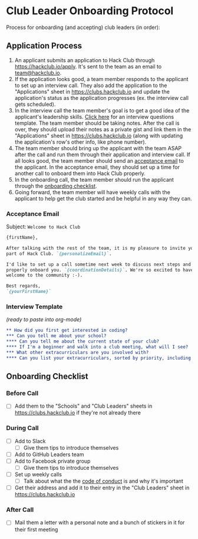 # Club Leader Onboarding Protocol

Process for onboarding (and accepting) club leaders (in order):

## Application Process

1. An applicant submits an application to Hack Club through
   https://hackclub.io/apply. It's sent to the team as an email to
   team@hackclub.io.
2. If the application looks good, a team member responds to the applicant to set
   up an interview call. They also add the application to the "Applications"
   sheet in https://clubs.hackclub.io and update the application's status as the
   application progresses (ex. the interview call gets scheduled).
3. In the interview call the team member's goal is to get a good idea of the
   applicant's leadership skills. [Click here](#interview-template) for an
   interview questions template. The team member should be taking notes. After
   the call is over, they should upload their notes as a private gist and link
   them in the "Applications" sheet in https://clubs.hackclub.io (along with
   updating the application's row's other info, like phone number).
4. The team member should bring up the applicant with the team ASAP after the
   call and run them through their application and interview call. If all looks
   good, the team member should send an [acceptance email](#acceptance-email) to
   the applicant. In the acceptance email, they should set up a time for another
   call to onboard them into Hack Club properly.
5. In the onboarding call, the team member should run the applicant through the
   [onboarding checklist](#onboarding-checklist).
6. Going forward, the team member will have weekly calls with the applicant to
   help get the club started and be helpful in any way they can.

### Acceptance Email

Subject: `Welcome to Hack Club`

```md
{firstName},

After talking with the rest of the team, it is my pleasure to invite you to be a
part of Hack Club. `{personalizeEmail}`.

I'd like to set up a call sometime next week to discuss next steps and to
properly onboard you. `{coordinationDetails}`. We're so excited to have you. And
welcome to the community :-).

Best regards,  
`{yourFirstName}`
```

### Interview Template

_(ready to paste into org-mode)_

```org
** How did you first get interested in coding?
*** Can you tell me about your school?
**** Can you tell me about the current state of your club?
**** If I'm a beginner and walk into a club meeting, what will I see?
*** What other extracurriculars are you involved with?
**** Can you list your extracurriculars, sorted by priority, including Hack Club?
```

## Onboarding Checklist

### Before Call

- [ ] Add them to the "Schools" and "Club Leaders" sheets in
  https://clubs.hackclub.io if they're not already there

### During Call

- [ ] Add to Slack
  - [ ] Give them tips to introduce themselves
- [ ] Add to GitHub Leaders team
- [ ] Add to Facebook private group
  - [ ] Give them tips to introduce themselves
- [ ] Set up weekly calls
  - [ ] Talk about what the the [code of conduct][code-of-conduct] is and why
        it's important
- [ ] Get their address and add it to their entry in the "Club Leaders" sheet in
  https://clubs.hackclub.io

[code-of-conduct]: https://github.com/hackclub/hackclub/blob/master/CONDUCT.md

### After Call

- [ ] Mail them a letter with a personal note and a bunch of stickers in it for
  their first meeting
